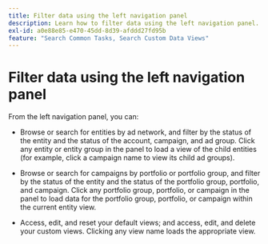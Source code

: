 ```yaml
---
title: Filter data using the left navigation panel
description: Learn how to filter data using the left navigation panel.
exl-id: a0e88e85-e470-45dd-8d39-afddd27fd95b
feature: "Search Common Tasks, Search Custom Data Views"
---
```

# Filter data using the left navigation panel

From the left navigation panel, you can:

* Browse or search for entities by ad network, and filter by the status of the entity and the status of the account, campaign, and ad group. Click any entity or entity group in the panel to load a view of the child entities (for example, click a campaign name to view its child ad groups).

* Browse or search for campaigns by portfolio or portfolio group, and filter by the status of the entity and the status of the portfolio group, portfolio, and campaign. Click any portfolio group, portfolio, or campaign in the panel to load data for the portfolio group, portfolio, or campaign within the current entity view.

* Access, edit, and reset your default views; and access, edit, and delete your custom views. Clicking any view name loads the appropriate view.
